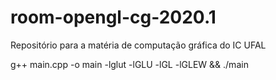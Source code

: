 # room-opengl-cg-2020.1
Repositório para a matéria de computação gráfica do IC UFAL

g++ main.cpp -o main -lglut -lGLU -lGL -lGLEW && ./main
